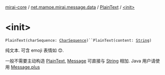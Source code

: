 [mirai-core](../../index.md) / [net.mamoe.mirai.message.data](../index.md) / [PlainText](index.md) / [&lt;init&gt;](./-init-.md)

# &lt;init&gt;

`PlainText(charSequence: `[`CharSequence`](https://kotlinlang.org/api/latest/jvm/stdlib/kotlin/-char-sequence/index.html)`)``PlainText(content: `[`String`](https://kotlinlang.org/api/latest/jvm/stdlib/kotlin/-string/index.html)`)`

纯文本. 可含 emoji 表情如 😊.

一般不需要主动构造 [PlainText](index.md), [Message](../-message/index.md) 可直接与 [String](https://kotlinlang.org/api/latest/jvm/stdlib/kotlin/-string/index.html) 相加. Java 用户请使用 [Message.plus](../-message/plus.md)


